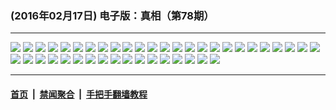 ### (2016年02月17日) 电子版：真相（第78期）

---

<img src="http://qikan.minghui.org/mhqkpage/qikanimage/2016/02/17/zx_78_pdf-online1.png"/> 

<img src="http://qikan.minghui.org/mhqkpage/qikanimage/2016/02/17/zx_78_pdf-online2.png"/> 

<img src="http://qikan.minghui.org/mhqkpage/qikanimage/2016/02/17/zx_78_pdf-online3.png"/> 

<img src="http://qikan.minghui.org/mhqkpage/qikanimage/2016/02/17/zx_78_pdf-online4.png"/> 

<img src="http://qikan.minghui.org/mhqkpage/qikanimage/2016/02/17/zx_78_pdf-online5.png"/> 

<img src="http://qikan.minghui.org/mhqkpage/qikanimage/2016/02/17/zx_78_pdf-online6.png"/> 

<img src="http://qikan.minghui.org/mhqkpage/qikanimage/2016/02/17/zx_78_pdf-online7.png"/> 

<img src="http://qikan.minghui.org/mhqkpage/qikanimage/2016/02/17/zx_78_pdf-online8.png"/> 

<img src="http://qikan.minghui.org/mhqkpage/qikanimage/2016/02/17/zx_78_pdf-online9.png"/> 

<img src="http://qikan.minghui.org/mhqkpage/qikanimage/2016/02/17/zx_78_pdf-online10.png"/> 

<img src="http://qikan.minghui.org/mhqkpage/qikanimage/2016/02/17/zx_78_pdf-online11.png"/> 

<img src="http://qikan.minghui.org/mhqkpage/qikanimage/2016/02/17/zx_78_pdf-online12.png"/> 

<img src="http://qikan.minghui.org/mhqkpage/qikanimage/2016/02/17/zx_78_pdf-online13.png"/> 

<img src="http://qikan.minghui.org/mhqkpage/qikanimage/2016/02/17/zx_78_pdf-online14.png"/> 

<img src="http://qikan.minghui.org/mhqkpage/qikanimage/2016/02/17/zx_78_pdf-online15.png"/> 

<img src="http://qikan.minghui.org/mhqkpage/qikanimage/2016/02/17/zx_78_pdf-online16.png"/> 

<img src="http://qikan.minghui.org/mhqkpage/qikanimage/2016/02/17/zx_78_pdf-online17.png"/> 

<img src="http://qikan.minghui.org/mhqkpage/qikanimage/2016/02/17/zx_78_pdf-online18.png"/> 

<img src="http://qikan.minghui.org/mhqkpage/qikanimage/2016/02/17/zx_78_pdf-online19.png"/> 

<img src="http://qikan.minghui.org/mhqkpage/qikanimage/2016/02/17/zx_78_pdf-online20.png"/> 

<img src="http://qikan.minghui.org/mhqkpage/qikanimage/2016/02/17/zx_78_pdf-online21.png"/> 

<img src="http://qikan.minghui.org/mhqkpage/qikanimage/2016/02/17/zx_78_pdf-online22.png"/> 

<img src="http://qikan.minghui.org/mhqkpage/qikanimage/2016/02/17/zx_78_pdf-online23.png"/> 

<img src="http://qikan.minghui.org/mhqkpage/qikanimage/2016/02/17/zx_78_pdf-online24.png"/> 

<img src="http://qikan.minghui.org/mhqkpage/qikanimage/2016/02/17/zx_78_pdf-online25.png"/> 

<img src="http://qikan.minghui.org/mhqkpage/qikanimage/2016/02/17/zx_78_pdf-online26.png"/> 

<img src="http://qikan.minghui.org/mhqkpage/qikanimage/2016/02/17/zx_78_pdf-online27.png"/> 

<img src="http://qikan.minghui.org/mhqkpage/qikanimage/2016/02/17/zx_78_pdf-online28.png"/> 

<img src="http://qikan.minghui.org/mhqkpage/qikanimage/2016/02/17/zx_78_pdf-online29.png"/> 

<img src="http://qikan.minghui.org/mhqkpage/qikanimage/2016/02/17/zx_78_pdf-online30.png"/> 

<img src="http://qikan.minghui.org/mhqkpage/qikanimage/2016/02/17/zx_78_pdf-online31.png"/> 

<img src="http://qikan.minghui.org/mhqkpage/qikanimage/2016/02/17/zx_78_pdf-online32.png"/> 

<img src="http://qikan.minghui.org/mhqkpage/qikanimage/2016/02/17/zx_78_pdf-online33.png"/> 

<img src="http://qikan.minghui.org/mhqkpage/qikanimage/2016/02/17/zx_78_pdf-online34.png"/> 

<img src="http://qikan.minghui.org/mhqkpage/qikanimage/2016/02/17/zx_78_pdf-online35.png"/> 

<img src="http://qikan.minghui.org/mhqkpage/qikanimage/2016/02/17/zx_78_pdf-online36.png"/> 

<img src="http://qikan.minghui.org/mhqkpage/qikanimage/2016/02/17/zx_78_pdf-online37.png"/> 

<img src="http://qikan.minghui.org/mhqkpage/qikanimage/2016/02/17/zx_78_pdf-online38.png"/> 

<img src="http://qikan.minghui.org/mhqkpage/qikanimage/2016/02/17/zx_78_pdf-online39.png"/> 

<img src="http://qikan.minghui.org/mhqkpage/qikanimage/2016/02/17/zx_78_pdf-online40.png"/> 

<img src="http://qikan.minghui.org/mhqkpage/qikanimage/2016/02/17/zx_78_pdf-online41.png"/> 

<img src="http://qikan.minghui.org/mhqkpage/qikanimage/2016/02/17/zx_78_pdf-online42.png"/> 



---

#### [首页](../../../..) &nbsp;|&nbsp; [禁闻聚合](https://github.com/gfw-breaker/banned-news) &nbsp;|&nbsp; [手把手翻墙教程](https://github.com/gfw-breaker/guides) 